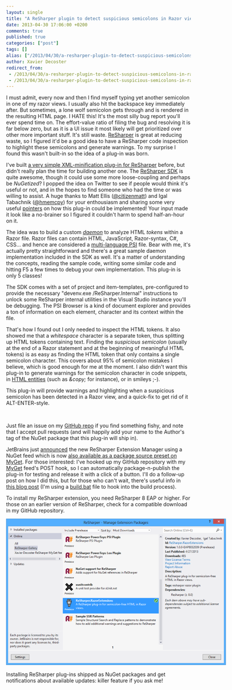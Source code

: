 ```yaml
---
layout: single
title: "A ReSharper plugin to detect suspicious semicolons in Razor views"
date: 2013-04-30 17:06:00 +0200
comments: true
published: true
categories: ["post"]
tags: []
alias: ["/2013/04/30/a-resharper-plugin-to-detect-suspicious-semicolons-in-razor-views/"]
author: Xavier Decoster
redirect_from:
 - /2013/04/30/a-resharper-plugin-to-detect-suspicious-semicolons-in-razor-views/.html
 - /2013/04/30/a-resharper-plugin-to-detect-suspicious-semicolons-in-razor-views/.html
---
```

<p><p>I must admit, every now and then I find myself typing yet another semicolon in one of my razor views. I usually also hit the backspace key immediately after. But sometimes, a lone wolf semicolon gets through and is rendered in the resulting HTML page. I HATE this! It's the most silly bug report you'll ever spend time on. The effort-value ratio of filing the bug and resolving it is far below zero, but as it is a UI issue it most likely will get prioritized over other more important stuff. It's still waste. <a href="http://www.jetbrains.com/resharper/">ReSharper</a> is great at reducing waste, so I figured it'd be a good idea to have a ReSharper code inspection to highlight these semicolons and generate warnings. To my surprise I found this wasn't built-in so the idea of a plug-in was born.
</p><p>I've built <a href="https://github.com/xavierdecoster/Resharper-XML-Minifier">a very simple XML-minification plug-in for ReSharper</a> before, but didn't really plan the time for building another one. The <a href="http://www.jetbrains.com/resharper/download/">ReSharper SDK</a> is quite awesome, though it could use some more loose-coupling and perhaps be <em>NuGetized</em>? I popped the idea on Twitter to see if people would think it's useful or not, and in the hopes to find someone who had the time or was willing to assist. A huge thanks to Matt Ellis (<a href="https://twitter.com/citizenmatt">@citizenmatt</a>) and Igal Tabachnik (<a href="https://twitter.com/hmemcpy">@hmemcpy</a>) for your enthousiasm and sharing some very useful <a href="http://t.co/M369JEySWS">pointers</a> on how this plug-in could be implemented! Your input made it look like a no-brainer so I figured it couldn't harm to spend half-an-hour on it.
</p><p>The idea was to build a custom <a href="http://confluence.jetbrains.com/display/ReSharper/2.4+Daemons+and+Daemon+Stages+(R7)"><em>daemon</em></a> to analyze HTML <em>tokens</em> within a Razor file. Razor files can contain HTML, JavaScript, Razor-syntax, C#, CSS… and hence are considered a <a href="http://confluence.jetbrains.com/display/ReSharper/3.4+Multi-Language+PSI+(R7)">multi-language PSI</a> file. Bear with me, it's actually pretty straightforward and there's a great sample daemon implementation included in the SDK as well. It's a matter of understanding the concepts, reading the sample code, writing some similar code and hitting F5 a few times to debug your own implementation. This plug-in is only 5 classes!
</p><p>The SDK comes with a set of project and item-templates, pre-configured to provide the necessary "devenv.exe /ReSharper.Internal" instructions to unlock some ReSharper internal utilities in the Visual Studio instance you'll be debugging. The PSI Browser is a kind of document explorer and provides a ton of information on each element, character and its context within the file.
</p><p>That's how I found out I only needed to inspect the HTML tokens. It also showed me that a <em>whitespace</em> character is a separate token, thus splitting up HTML tokens containing text. Finding the <em>suspicious semicolon</em> (usually at the end of a Razor statement and at the beginning of meaningful HTML tokens) is as easy as finding the HTML token that only contains a single semicolon character. This covers about 95% of semicolon mistakes I believe, which is good enough for me at the moment. I also didn't want this plug-in to generate warnings for the semicolon character in code snippets, in <a href="http://www.w3schools.com/tags/ref_entities.asp">HTML entities</a> (such as <em>&amp;copy; </em>for instance), or in smileys ;-).
</p><p>This plug-in will provide warnings and highlighting when a suspicious semicolon has been detected in a Razor view, and a quick-fix to get rid of it ALT-ENTER-style.
</p><p><img src="/get/040913_0959_AReSharperp1_635010983939422428.jpg" alt="" style="max-width:600px;"/>
    </p><p>Just file an issue on my <a href="https://github.com/xavierdecoster/ReSharper.RazorExtensions">GitHub repo</a> if you find something fishy, and note that I accept pull requests (and will happily add your name to the Author's tag of the NuGet package that this plug-in will ship in).
</p><p>JetBrains just <a href="http://blogs.jetbrains.com/dotnet/2013/04/new-features-in-the-latest-resharper-8-ea/" target="_blank">announced</a> the new ReSharper Extension Manager using a NuGet feed which is now <a href="http://blog.myget.org/post/2013/04/29/Create-a-list-of-favorite-ReSharper-plugins.aspx" target="_blank">also available as a package source preset on MyGet</a>. For those interested: I've hooked up my GitHub repository with my <a href="http://www.myget.org">MyGet</a> feed's POST hook, so I can automatically package-n-publish the plug-in for testing and release it with a click of a button. I'll do a follow-up post on how I did this, but for those who can't wait, there's useful info in <a href="http://blog.myget.org/post/2013/03/06/MyGet-Build-Services-Package-Versioning-Explained.aspx">this blog post</a> (I'm using a <a href="https://github.com/xavierdecoster/ReSharper.RazorExtensions/blob/master/build.bat">build.bat</a> file to hook into the build process).
</p><p>
To install my ReSharper extension, you need ReSharper 8 EAP or higher. For those on an earlier version of ReSharper, check for a compatible download in my GitHub repository.</p>
<img src="/images/2013-04-30/2013-04-29_1901.png" style="max-width:600px"/></p>

<p>Installing ReSharper plug-ins shipped as NuGet packages and get notifications about available updates: killer feature if you ask me!</p>

